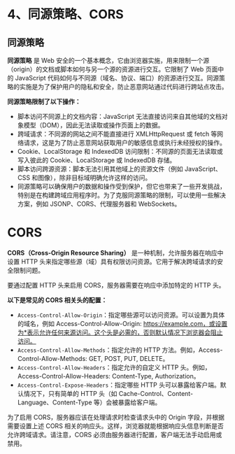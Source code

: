 # 4、同源策略、CORS

## 同源策略

**同源策略** 是 Web 安全的一个基本概念，它由浏览器实施，用来限制一个源（origin）的文档或脚本如何与另一个源的资源进行交互。它限制了 Web 页面中的 JavaScript 代码如何与不同源（域名、协议、端口）的资源进行交互。同源策略的实施是为了保护用户的隐私和安全，防止恶意网站通过代码进行跨站点攻击。

**同源策略限制了以下操作：**

- 脚本访问不同源上的文档内容：JavaScript 无法直接访问来自其他域的文档对象模型（DOM），因此无法读取或操作页面上的数据。
- 跨域请求：不同源的网站之间不能直接进行 XMLHttpRequest 或 fetch 等网络请求，这是为了防止恶意网站获取用户的敏感信息或执行未经授权的操作。
- Cookie、LocalStorage 和 IndexedDB 访问限制：不同源的页面无法读取或写入彼此的 Cookie、LocalStorage 或 IndexedDB 存储。
- 脚本访问跨源资源：脚本无法引用其他域上的资源文件（例如 JavaScript、CSS 和图像），除非目标域明确允许这样的访问。
- 同源策略可以确保用户的数据和操作受到保护，但它也带来了一些开发挑战，特别是在构建跨域应用程序时。为了克服同源策略的限制，可以使用一些解决方案，例如 JSONP、CORS、代理服务器和 WebSockets。

# CORS

**CORS（Cross-Origin Resource Sharing）** 是一种机制，允许服务器在响应中设置 HTTP 头来指定哪些源（域）具有权限访问资源。它用于解决跨域请求的安全限制问题。

要通过配置 HTTP 头来启用 CORS，服务器需要在响应中添加特定的 HTTP 头。

**以下是常见的 CORS 相关头的配置：**

- `Access-Control-Allow-Origin`：指定哪些源可以访问资源。可以设置为具体的域名，例如 Access-Control-Allow-Origin: https://example.com，或设置为*表示允许任何来源访问。这个头是必需的，否则默认情况下浏览器会阻止访问。
- `Access-Control-Allow-Methods`：指定允许的 HTTP 方法。例如，Access-Control-Allow-Methods: GET, POST, PUT, DELETE。
- `Access-Control-Allow-Headers`：指定允许的自定义 HTTP 头。例如，Access-Control-Allow-Headers: Content-Type, Authorization。
- `Access-Control-Expose-Headers`：指定哪些 HTTP 头可以暴露给客户端。默认情况下，只有简单的 HTTP 头（如 Cache-Control、Content-Language、Content-Type 等）会被暴露给客户端。

为了启用 CORS，服务器应该在处理请求时检查请求头中的 Origin 字段，并根据需要设置上述 CORS 相关的响应头。这样，浏览器就能根据响应头信息判断是否允许跨域请求。请注意，CORS 必须由服务器进行配置，客户端无法手动启用或禁用。
